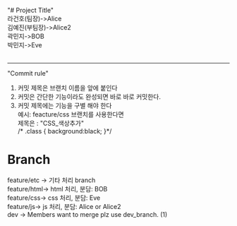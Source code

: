 "# Project Title"<br>
라건호(팀장)->Alice<br>
김예진(부팀장)->Alice2<br>
곽민지->BOB<br>
박민지->Eve<br>
<br><hr>
"Commit rule"
1. 커밋 제목은 브랜치 이름을 앞에 붙인다
2. 커밋은 간단한 기능이라도 완성되면 바로 바로 커밋한다.
3. 커밋 제목에는 기능을 구별 해야 한다<br>
예시: feacture/css 브랜치를 사용한다면<br>
제목은 : "CSS_색상추가"<br>
/* .class { background:black; }*/<br>

<h1>Branch</h1>

feature/etc -> 기타 처리 branch<br>
feature/html-> html 처리, 분담: BOB <br>
feature/css-> css 처리, 분담: Eve<br>
feature/js-> js 처리, 분담: Alice or Alice2<br>
dev -> Members want to merge plz use dev_branch. 
(1)